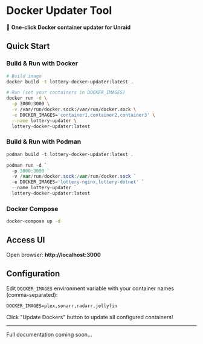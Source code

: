 # Docker Updater Tool

🐋 **One-click Docker container updater for Unraid**

## Quick Start

### Build & Run with Docker

```bash
# Build image
docker build -t lottery-docker-updater:latest .

# Run (set your containers in DOCKER_IMAGES)
docker run -d \
  -p 3000:3000 \
  -v /var/run/docker.sock:/var/run/docker.sock \
  -e DOCKER_IMAGES='container1,container2,container3' \
  --name lottery-updater \
  lottery-docker-updater:latest
```

### Build & Run with Podman

```powershell
podman build -t lottery-docker-updater:latest .

podman run -d `
  -p 3000:3000 `
  -v /var/run/docker.sock:/var/run/docker.sock `
  -e DOCKER_IMAGES='lottery-nginx,lottery-dotnet' `
  --name lottery-updater `
  lottery-docker-updater:latest
```

### Docker Compose

```bash
docker-compose up -d
```

## Access UI

Open browser: **http://localhost:3000**

## Configuration

Edit `DOCKER_IMAGES` environment variable with your container names (comma-separated):

```
DOCKER_IMAGES=plex,sonarr,radarr,jellyfin
```

Click "Update Dockers" button to update all configured containers!

---

Full documentation coming soon...
